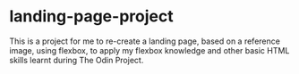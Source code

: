 # landing-page-project

This is a project for me to re-create a landing page, based on a reference image, using flexbox, to apply my flexbox knowledge and other basic HTML skills learnt during The Odin Project.